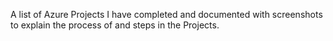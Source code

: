 A list of Azure Projects I have completed and documented with screenshots to explain the process of and steps in the Projects.
